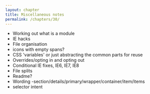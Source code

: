 ```yaml
---
layout: chapter
title: Miscellaneous notes
permalink: /chapters/30/
---
```


- Working out what is a module
- IE hacks
- File organisation
- icons with empty spans?
- CSS 'variables' or just abstracting the common parts for reuse
- Overrides/opting in and opting out
- Conditional IE fixes, IE6, IE7, IE8
- File splits
- Readme?
- Wording -section/details/primary/wrapper/container/item/items
- selector intent
